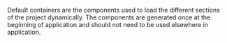 Default containers are the components used to load the different sections of the project dynamically. 
The components are generated once at the beginning of application and should not need to be used elsewhere in application. 


